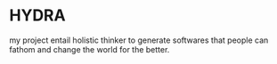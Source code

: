 # HYDRA
my project entail holistic thinker to generate softwares that people can fathom and change the world for the better.
